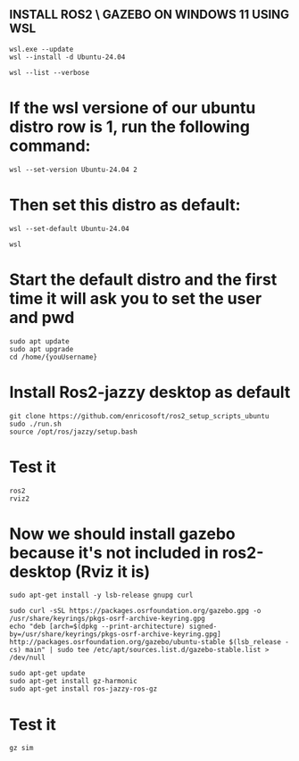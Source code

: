 ## INSTALL ROS2 \ GAZEBO ON WINDOWS 11 USING WSL

```
wsl.exe --update
wsl --install -d Ubuntu-24.04
```

```
wsl --list --verbose
```
# If the wsl versione of our ubuntu distro row is 1, run the following command:
```
wsl --set-version Ubuntu-24.04 2
```

# Then set this distro as default:
```
wsl --set-default Ubuntu-24.04
```

```
wsl
```
# Start the default distro and the first time it will ask you to set the user and pwd

```
sudo apt update
sudo apt upgrade
cd /home/{youUsername}
```

# Install Ros2-jazzy desktop as default
```
git clone https://github.com/enricosoft/ros2_setup_scripts_ubuntu
sudo ./run.sh
source /opt/ros/jazzy/setup.bash
```
# Test it
```
ros2
rviz2
```

# Now we should install gazebo because it's not included in ros2-desktop (Rviz it is)
```
sudo apt-get install -y lsb-release gnupg curl

sudo curl -sSL https://packages.osrfoundation.org/gazebo.gpg -o /usr/share/keyrings/pkgs-osrf-archive-keyring.gpg
echo "deb [arch=$(dpkg --print-architecture) signed-by=/usr/share/keyrings/pkgs-osrf-archive-keyring.gpg] http://packages.osrfoundation.org/gazebo/ubuntu-stable $(lsb_release -cs) main" | sudo tee /etc/apt/sources.list.d/gazebo-stable.list > /dev/null

sudo apt-get update
sudo apt-get install gz-harmonic
sudo apt-get install ros-jazzy-ros-gz
```

# Test it
```
gz sim
```
